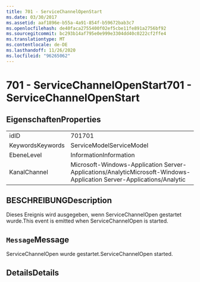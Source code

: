 ```yaml
---
title: 701 - ServiceChannelOpenStart
ms.date: 03/30/2017
ms.assetid: aaf1896e-b55a-4a91-854f-b59672bab3c7
ms.openlocfilehash: de40faca2755400f02ef5cbe11fe891a2756bf92
ms.sourcegitcommit: bc293b14af795e0e999e3304dd40c0222cf2ffe4
ms.translationtype: MT
ms.contentlocale: de-DE
ms.lasthandoff: 11/26/2020
ms.locfileid: "96265062"
---
```

# <a name="701---servicechannelopenstart"></a><span data-ttu-id="3bee9-102">701 - ServiceChannelOpenStart</span><span class="sxs-lookup"><span data-stu-id="3bee9-102">701 - ServiceChannelOpenStart</span></span>

## <a name="properties"></a><span data-ttu-id="3bee9-103">Eigenschaften</span><span class="sxs-lookup"><span data-stu-id="3bee9-103">Properties</span></span>  
  
|||  
|-|-|  
|<span data-ttu-id="3bee9-104">id</span><span class="sxs-lookup"><span data-stu-id="3bee9-104">ID</span></span>|<span data-ttu-id="3bee9-105">701</span><span class="sxs-lookup"><span data-stu-id="3bee9-105">701</span></span>|  
|<span data-ttu-id="3bee9-106">Keywords</span><span class="sxs-lookup"><span data-stu-id="3bee9-106">Keywords</span></span>|<span data-ttu-id="3bee9-107">ServiceModel</span><span class="sxs-lookup"><span data-stu-id="3bee9-107">ServiceModel</span></span>|  
|<span data-ttu-id="3bee9-108">Ebene</span><span class="sxs-lookup"><span data-stu-id="3bee9-108">Level</span></span>|<span data-ttu-id="3bee9-109">Information</span><span class="sxs-lookup"><span data-stu-id="3bee9-109">Information</span></span>|  
|<span data-ttu-id="3bee9-110">Kanal</span><span class="sxs-lookup"><span data-stu-id="3bee9-110">Channel</span></span>|<span data-ttu-id="3bee9-111">Microsoft-Windows-Application Server-Applications/Analytic</span><span class="sxs-lookup"><span data-stu-id="3bee9-111">Microsoft-Windows-Application Server-Applications/Analytic</span></span>|  
  
## <a name="description"></a><span data-ttu-id="3bee9-112">BESCHREIBUNG</span><span class="sxs-lookup"><span data-stu-id="3bee9-112">Description</span></span>  

 <span data-ttu-id="3bee9-113">Dieses Ereignis wird ausgegeben, wenn ServiceChannelOpen gestartet wurde.</span><span class="sxs-lookup"><span data-stu-id="3bee9-113">This event is emitted when ServiceChannelOpen is started.</span></span>  
  
## <a name="message"></a><span data-ttu-id="3bee9-114">`Message`</span><span class="sxs-lookup"><span data-stu-id="3bee9-114">Message</span></span>  

 <span data-ttu-id="3bee9-115">ServiceChannelOpen wurde gestartet.</span><span class="sxs-lookup"><span data-stu-id="3bee9-115">ServiceChannelOpen started.</span></span>  
  
## <a name="details"></a><span data-ttu-id="3bee9-116">Details</span><span class="sxs-lookup"><span data-stu-id="3bee9-116">Details</span></span>
